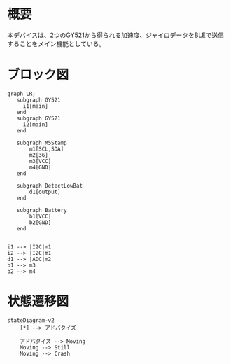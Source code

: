 # 概要
本デバイスは、2つのGY521から得られる加速度、ジャイロデータをBLEで送信することをメイン機能としている。

# ブロック図
 ```mermaid
graph LR;
    subgraph GY521 
      i1[main]
    end
    subgraph GY521 
      i2[main]
    end

    subgraph M5Stamp
        m1[SCL,SDA]
        m2[36]
        m3[VCC]
        m4[GND]
    end

    subgraph DetectLowBat 
        d1[output]
    end

    subgraph Battery
        b1[VCC]
        b2[GND]
    end


i1 --> |I2C|m1
i2 --> |I2C|m1
d1 --> |ADC|m2
b1 --> m3
b2 --> m4
 ```
 # 状態遷移図
```mermaid
stateDiagram-v2
    [*] --> アドバタイズ

    アドバタイズ --> Moving
    Moving --> Still
    Moving --> Crash
```











